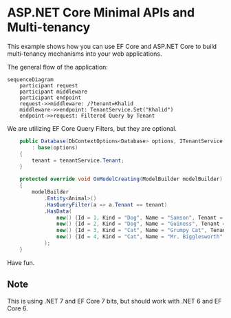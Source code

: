 # ASP.NET Core Minimal APIs and Multi-tenancy

This example shows how you can use EF Core and ASP.NET Core to
build multi-tenancy mechanisms into your web applications.

The general flow of the application:

```mermaid
sequenceDiagram
    participant request
    participant middleware
    participant endpoint    
    request->>middleware: /?tenant=Khalid
    middleware->>endpoint: TenantService.Set("Khalid")
    endpoint->>request: Filtered Query by Tenant
```

We are utilizing EF Core Query Filters, but they are optional.

```c#
    public Database(DbContextOptions<Database> options, ITenantService tenantService)
        : base(options)
    {
        tenant = tenantService.Tenant;
    }

    protected override void OnModelCreating(ModelBuilder modelBuilder)
    {
        modelBuilder
            .Entity<Animal>()
            .HasQueryFilter(a => a.Tenant == tenant)
            .HasData(
                new() {Id = 1, Kind = "Dog", Name = "Samson", Tenant = "Khalid"},
                new() {Id = 2, Kind = "Dog", Name = "Guiness", Tenant = "Khalid"},
                new() {Id = 3, Kind = "Cat", Name = "Grumpy Cat", Tenant = "Internet"},
                new() {Id = 4, Kind = "Cat", Name = "Mr. Bigglesworth", Tenant = "Internet"}
            );
    }
```

Have fun.

## Note

This is using .NET 7 and EF Core 7 bits, but should work with .NET 6 and EF Core 6.